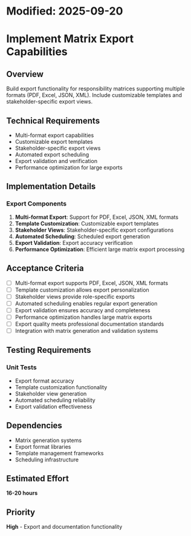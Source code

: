 # Modified: 2025-09-20

# Implement Matrix Export Capabilities

## Overview
Build export functionality for responsibility matrices supporting multiple formats (PDF, Excel, JSON, XML). Include customizable templates and stakeholder-specific export views.

## Technical Requirements
- Multi-format export capabilities
- Customizable export templates
- Stakeholder-specific export views
- Automated export scheduling
- Export validation and verification
- Performance optimization for large exports

## Implementation Details
### Export Components
1. **Multi-format Export**: Support for PDF, Excel, JSON, XML formats
2. **Template Customization**: Customizable export templates
3. **Stakeholder Views**: Stakeholder-specific export configurations
4. **Automated Scheduling**: Scheduled export generation
5. **Export Validation**: Export accuracy verification
6. **Performance Optimization**: Efficient large matrix export processing

## Acceptance Criteria
- [ ] Multi-format export supports PDF, Excel, JSON, XML formats
- [ ] Template customization allows export personalization
- [ ] Stakeholder views provide role-specific exports
- [ ] Automated scheduling enables regular export generation
- [ ] Export validation ensures accuracy and completeness
- [ ] Performance optimization handles large matrix exports
- [ ] Export quality meets professional documentation standards
- [ ] Integration with matrix generation and validation systems

## Testing Requirements
### Unit Tests
- Export format accuracy
- Template customization functionality
- Stakeholder view generation
- Automated scheduling reliability
- Export validation effectiveness

## Dependencies
- Matrix generation systems
- Export format libraries
- Template management frameworks
- Scheduling infrastructure

## Estimated Effort
**16-20 hours**

## Priority
**High** - Export and documentation functionality

